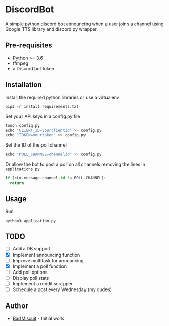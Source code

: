 # DiscordBot

A simple python discord bot announcing when a user joins a channel using Google
TTS library and discord.py wrapper.

## Pre-requisites

* Python >= 3.6
* ffmpeg
* a Discord bot token

## Installation

Install the required python libraries or use a virtualenv

`pip3 -r install requirements.txt`

Set your API keys in a config.py file

```python
touch config.py
echo "CLIENT_ID=yourclientid" >> config.py
echo "TOKEN=yourtoken" >> config.py
```

Set the ID of the poll channel

```python
echo "POLL_CHANNEL=channelid" >> config.py
```
Or allow the bot to post a poll on all channels removing the lines in `applications.py`
```python
if (ctx.message.channel.id != POLL_CHANNEL):
  return    
```

## Usage

Run 

`python3 application.py`

## TODO

- [ ] Add a DB support
- [x] Implement announcing function
- [ ] Improve multitask for announcing
- [x] Implement a poll function
- [ ] Add poll options
- [ ] Display poll stats
- [ ] Implement a reddit scrapper
- [ ] Schedule a post every Wednesday (my dudes)

## Author
* [BadMiscuit](https://github.com/BadMiscuit) - Initial work 
